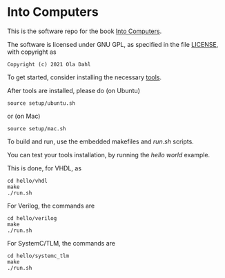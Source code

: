 # Into Computers

This is the software repo for the book
[Into Computers](https://theintobooks.com/computers/intocomputers_vhdl.html).

The software is licensed under GNU GPL, as specified in the file
[LICENSE](LICENSE.md), with copyright as

    Copyright (c) 2021 Ola Dahl

To get started, consider installing the necessary [tools](doc/tools.md).

After tools are installed, please do (on Ubuntu)

    source setup/ubuntu.sh

or (on Mac)

    source setup/mac.sh

To build and run, use the embedded makefiles and *run.sh* scripts.

You can test your tools installation, by running the *hello world* example.

This is done, for VHDL, as

    cd hello/vhdl
    make
    ./run.sh

For Verilog, the commands are

    cd hello/verilog
    make
    ./run.sh

For SystemC/TLM, the commands are

    cd hello/systemc_tlm
    make
    ./run.sh
